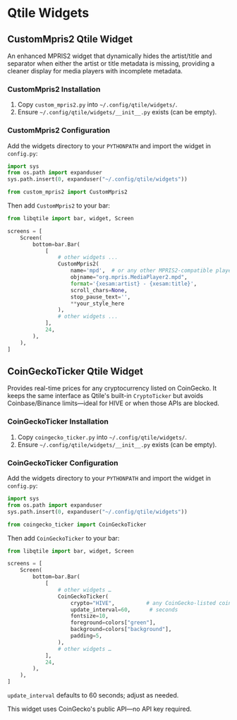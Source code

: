 # Qtile Widgets

## CustomMpris2 Qtile Widget

An enhanced MPRIS2 widget that dynamically hides the artist/title and separator when either the artist or title metadata is missing, providing a cleaner display for media players with incomplete metadata.

### CustomMpris2 Installation

1. Copy `custom_mpris2.py` into `~/.config/qtile/widgets/`.
2. Ensure `~/.config/qtile/widgets/__init__.py` exists (can be empty).

### CustomMpris2 Configuration

Add the widgets directory to your `PYTHONPATH` and import the widget in `config.py`:

```python
import sys
from os.path import expanduser
sys.path.insert(0, expanduser("~/.config/qtile/widgets"))

from custom_mpris2 import CustomMpris2
```

Then add `CustomMpris2` to your bar:

```python
from libqtile import bar, widget, Screen

screens = [
    Screen(
        bottom=bar.Bar(
            [
                # other widgets ...
                CustomMpris2(
                    name='mpd',  # or any other MPRIS2-compatible player
                    objname="org.mpris.MediaPlayer2.mpd",
                    format='{xesam:artist} - {xesam:title}',
                    scroll_chars=None,
                    stop_pause_text='',
                    **your_style_here
                ),
                # other widgets ...
            ],
            24,
        ),
    ),
]
```

## CoinGeckoTicker Qtile Widget

Provides real-time prices for any cryptocurrency listed on CoinGecko. It keeps the same interface as Qtile's built-in `CryptoTicker` but avoids Coinbase/Binance limits—ideal for HIVE or when those APIs are blocked.

### CoinGeckoTicker Installation

1. Copy `coingecko_ticker.py` into `~/.config/qtile/widgets/`.
2. Ensure `~/.config/qtile/widgets/__init__.py` exists (can be empty).

### CoinGeckoTicker Configuration

Add the widgets directory to your `PYTHONPATH` and import the widget in `config.py`:

```python
import sys
from os.path import expanduser
sys.path.insert(0, expanduser("~/.config/qtile/widgets"))

from coingecko_ticker import CoinGeckoTicker
```

Then add `CoinGeckoTicker` to your bar:

```python
from libqtile import bar, widget, Screen

screens = [
    Screen(
        bottom=bar.Bar(
            [
                # other widgets …
                CoinGeckoTicker(
                    crypto="HIVE",          # any CoinGecko-listed coin
                    update_interval=60,      # seconds
                    fontsize=10,
                    foreground=colors["green"],
                    background=colors["background"],
                    padding=5,
                ),
                # other widgets …
            ],
            24,
        ),
    ),
]
```

`update_interval` defaults to 60 seconds; adjust as needed.

This widget uses CoinGecko's public API—no API key required.
